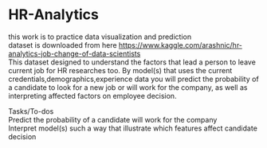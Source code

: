 # HR-Analytics

this work is to practice data visualization and prediction  
dataset is downloaded from here https://www.kaggle.com/arashnic/hr-analytics-job-change-of-data-scientists  
This dataset designed to understand the factors that lead a person to leave current job for HR researches too. By model(s) that uses the current credentials,demographics,experience data you will predict the probability of a candidate to look for a new job or will work for the company, as well as interpreting affected factors on employee decision.
  
Tasks/To-dos  
Predict the probability of a candidate will work for the company  
Interpret model(s) such a way that illustrate which features affect candidate decision  
